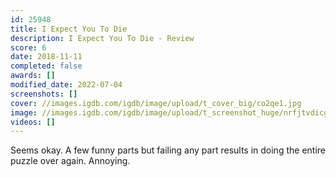 ```yaml
---
id: 25948
title: I Expect You To Die
description: I Expect You To Die - Review
score: 6
date: 2018-11-11
completed: false
awards: []
modified_date: 2022-07-04
screenshots: []
cover: //images.igdb.com/igdb/image/upload/t_cover_big/co2qe1.jpg
image: //images.igdb.com/igdb/image/upload/t_screenshot_huge/nrfjtvdicgaadgbek1ga.jpg
videos: []
---
```

Seems okay. A few funny parts but failing any part results in doing the entire puzzle over again. Annoying.
